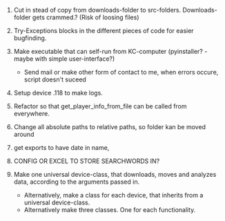 1. Cut in stead of copy from downloads-folder to src-folders. Downloads-folder gets crammed.? (Risk of loosing files)
2. Try-Exceptions blocks in the different pieces of code for easier bugfinding.
3. Make executable that can self-run from KC-computer (pyinstaller? - maybe with simple user-interface?)
    - Send mail or make other form of contact to me, when errors occure, script doesn't suceed
4. Setup device .118 to make logs.
5. Refactor so that get_player_info_from_file can be called from everywhere.
6. Change all absolute paths to relative paths, so folder kan be moved around
7. get exports to have date in name, 
8. CONFIG OR EXCEL TO STORE SEARCHWORDS IN?

9. Make one universal device-class, that downloads, moves and analyzes data, according to the arguments passed in.
    - Alternatively, make a class for each device, that inherits from a universal device-class.
    - Alternatively make three classes. One for each functionality. 